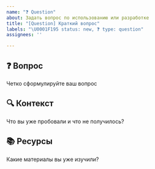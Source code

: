 ```yaml
---
name: "❓ Question"
about: Задать вопрос по использованию или разработке
title: "[Question] Краткий вопрос"
labels: "\U0001F195 status: new, ❓ type: question"
assignees: ''

---
```


## ❓ Вопрос
Четко сформулируйте ваш вопрос

## 🔍 Контекст
Что вы уже пробовали и что не получилось?

## 📚 Ресурсы
Какие материалы вы уже изучили?

